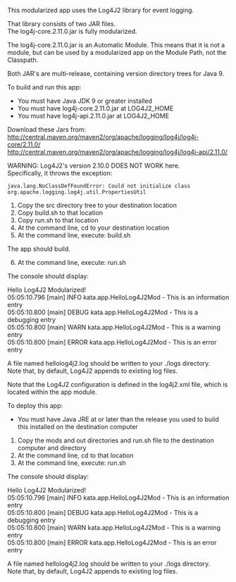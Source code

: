 This modularized app uses the Log4J2 library for event logging.

That library consists of two JAR files.  
The log4j-core.2.11.0.jar is fully modularized.

The log4j-core.2.11.0.jar is an Automatic Module.
This means that it is not a module, but can be used by a modularized app on the Module Path, not the Classpath.

Both JAR's are multi-release, containing version directory trees for Java 9.

To build and run this app:

- You must have Java JDK 9 or greater installed
- You must have log4j-core.2.11.0.jar at LOG4J2_HOME
- You must have log4j-api.2.11.0.jar at LOG4J2_HOME

Download these Jars from:  
http://central.maven.org/maven2/org/apache/logging/log4j/log4j-core/2.11.0/  
http://central.maven.org/maven2/org/apache/logging/log4j/log4j-api/2.11.0/  

WARNING: Log4J2's version 2.10.0 DOES NOT WORK here.  
Specifically, it throws the exception:
```
java.lang.NoClassDefFoundError: Could not initialize class org.apache.logging.log4j.util.PropertiesUtil
```
1. Copy the src directory tree to your destination location
2. Copy build.sh to that location
3. Copy run.sh to that location
4. At the command line, cd to your destination location
5. At the command line, execute: build.sh

The app should build.

6. At the command line, execute: run.sh

The console should display:

Hello Log4J2 Modularized!  
05:05:10.796 [main] INFO  kata.app.HelloLog4J2Mod - This is an information entry  
05:05:10.800 [main] DEBUG kata.app.HelloLog4J2Mod - This is a debugging entry  
05:05:10.800 [main] WARN  kata.app.HelloLog4J2Mod - This is a warning entry  
05:05:10.800 [main] ERROR kata.app.HelloLog4J2Mod - This is an error entry  

A file named hellolog4j2.log should be written to your ./logs directory.  
Note that, by default, Log4J2 appends to existing log files.

Note that the Log4J2 configuration is defined in the log4j2.xml file,
which is located within the app module.

To deploy this app:

- You must have Java JRE at or later than the release you used to build this installed on the destination computer

1. Copy the mods and out directories and run.sh file to the destination computer and directory
2. At the command line, cd to that location
2. At the command line, execute: run.sh

The console should display:

Hello Log4J2 Modularized!  
05:05:10.796 [main] INFO  kata.app.HelloLog4J2Mod - This is an information entry  
05:05:10.800 [main] DEBUG kata.app.HelloLog4J2Mod - This is a debugging entry  
05:05:10.800 [main] WARN  kata.app.HelloLog4J2Mod - This is a warning entry  
05:05:10.800 [main] ERROR kata.app.HelloLog4J2Mod - This is an error entry  

A file named hellolog4j2.log should be written to your ./logs directory.  
Note that, by default, Log4J2 appends to existing log files.
